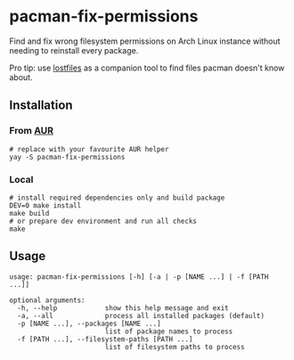 # pacman-fix-permissions

Find and fix wrong filesystem permissions on Arch Linux instance without needing to reinstall every package.

Pro tip: use [lostfiles](https://archlinux.org/packages/community/any/lostfiles/) as a companion tool to find files pacman doesn't know about.

## Installation

### From [AUR](https://aur.archlinux.org/packages/pacman-fix-permissions)

```shell-script
# replace with your favourite AUR helper
yay -S pacman-fix-permissions
```

### Local

```shell-script
# install required dependencies only and build package
DEV=0 make install
make build
# or prepare dev environment and run all checks
make
```

## Usage

```
usage: pacman-fix-permissions [-h] [-a | -p [NAME ...] | -f [PATH ...]]

optional arguments:
  -h, --help            show this help message and exit
  -a, --all             process all installed packages (default)
  -p [NAME ...], --packages [NAME ...]
                        list of package names to process
  -f [PATH ...], --filesystem-paths [PATH ...]
                        list of filesystem paths to process
```
